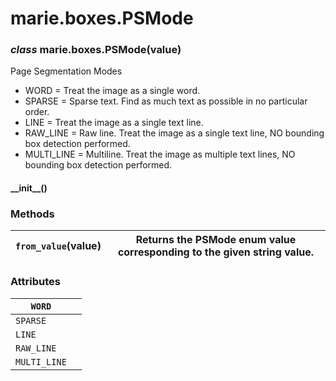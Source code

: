 # marie.boxes.PSMode

### *class* marie.boxes.PSMode(value)

Page Segmentation Modes

* WORD = Treat the image as a single word.
* SPARSE = Sparse text. Find as much text as possible in no particular order.
* LINE = Treat the image as a single text line.
* RAW_LINE =  Raw line. Treat the image as a single text line, NO bounding box detection performed.
* MULTI_LINE = Multiline. Treat the image as multiple text lines, NO bounding box detection performed.

#### \_\_init_\_()

### Methods

| `from_value`(value)   | Returns the PSMode enum value corresponding to the given string value.   |
|-----------------------|--------------------------------------------------------------------------|

### Attributes

| `WORD`       |    |
|--------------|----|
| `SPARSE`     |    |
| `LINE`       |    |
| `RAW_LINE`   |    |
| `MULTI_LINE` |    |
